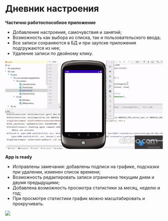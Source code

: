 # Дневник настроения
**Частично работоспособное приложение**
* Добавление настроения, самочувствия и занятий;
* Возможность как выбора из списка, так и пользовательского ввода;
* Все записи сохраняются в БД и при заупске приложения подгружаются из нее;
* Удаление записи по двойному клику.


![](https://github.com/moevm/adfmp1h21-mood/blob/main/doc/screencast.gif?raw=true)

**App is ready**
* Исправлены замечания: добавлены подписи на графике, подсказки при удалении, изменен список времени;
* Возможность редактировать записи ограничена текущим днем и двумя предыдущими;
* Добавлена возможность просмотра статистики за месяц, неделю и год;
* При просмотре статистики график можно масштабировать и прокручивать.

<img src="https://github.com/moevm/adfmp1h21-mood/blob/main/doc/appisready.gif?raw=true" width="250">
